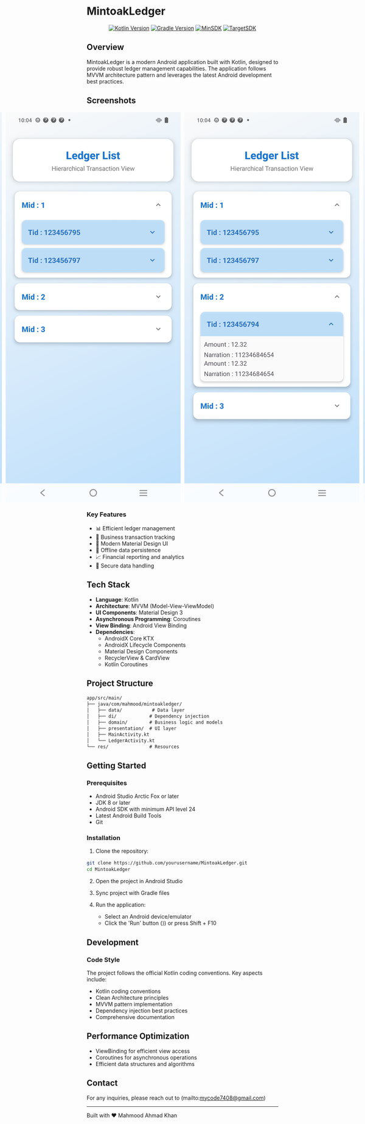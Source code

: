 # MintoakLedger

<div align="center">


[![Kotlin Version](https://img.shields.io/badge/Kotlin-1.9.0-blue.svg)](https://kotlinlang.org)
[![Gradle Version](https://img.shields.io/badge/Gradle-8.2-blue.svg)](https://gradle.org)
[![MinSDK](https://img.shields.io/badge/MinSDK-24-orange.svg)](https://developer.android.com)
[![TargetSDK](https://img.shields.io/badge/TargetSDK-34-orange.svg)](https://developer.android.com)

</div>

## Overview

MintoakLedger is a modern Android application built with Kotlin, designed to provide robust ledger management capabilities. The application follows MVVM architecture pattern and leverages the latest Android development best practices.

## Screenshots

<div align="center">
  <div style="display: flex; flex-direction: row; gap: 10px; justify-content: center;">
    <img src="screenshots/screen1.jpg" width="1080" alt="Home Screen"/>
    <img src="screenshots/screen2.jpg" width="1080" alt="Ledger Details"/>
    <img src="screenshots/screen3.jpg" width="1080" alt="Ledger Details"/>
    <img src="screenshots/screen4.jpg" width="1080" alt="Ledger Details"/>
  </div>
</div>

### Key Features

- 📊 Efficient ledger management
- 💼 Business transaction tracking
- 📱 Modern Material Design UI
- 🔄 Offline data persistence
- 📈 Financial reporting and analytics
- 🔐 Secure data handling

## Tech Stack

- **Language**: Kotlin
- **Architecture**: MVVM (Model-View-ViewModel)
- **UI Components**: Material Design 3
- **Asynchronous Programming**: Coroutines
- **View Binding**: Android View Binding
- **Dependencies**:
  - AndroidX Core KTX
  - AndroidX Lifecycle Components
  - Material Design Components
  - RecyclerView & CardView
  - Kotlin Coroutines

## Project Structure

```
app/src/main/
├── java/com/mahmood/mintoakledger/
│   ├── data/           # Data layer
│   ├── di/            # Dependency injection
│   ├── domain/        # Business logic and models
│   ├── presentation/  # UI layer
│   ├── MainActivity.kt
│   └── LedgerActivity.kt
└── res/               # Resources
```

## Getting Started

### Prerequisites

- Android Studio Arctic Fox or later
- JDK 8 or later
- Android SDK with minimum API level 24
- Latest Android Build Tools
- Git

### Installation

1. Clone the repository:
```bash
git clone https://github.com/yourusername/MintoakLedger.git
cd MintoakLedger
```

2. Open the project in Android Studio

3. Sync project with Gradle files

4. Run the application:
   - Select an Android device/emulator
   - Click the 'Run' button (⟩) or press Shift + F10

## Development

### Code Style

The project follows the official Kotlin coding conventions. Key aspects include:

- Kotlin coding conventions
- Clean Architecture principles
- MVVM pattern implementation
- Dependency injection best practices
- Comprehensive documentation



## Performance Optimization

- ViewBinding for efficient view access
- Coroutines for asynchronous operations
- Efficient data structures and algorithms


## Contact

For any inquiries, please reach out to (mailto:mycode7408@gmail.com)

---

Built with ❤️ Mahmood Ahmad Khan